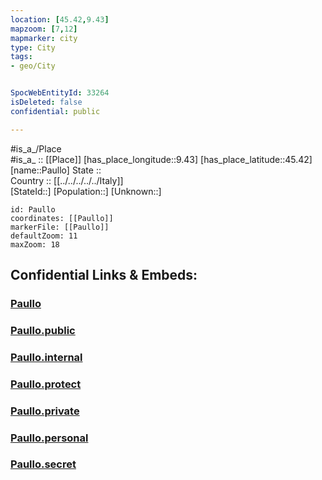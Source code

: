 ```yaml
---
location: [45.42,9.43] 
mapzoom: [7,12] 
mapmarker: city 
type: City
tags:
- geo/City


SpocWebEntityId: 33264
isDeleted: false
confidential: public

---
```

#is_a_/Place  
#is_a_ :: [[Place]] 
[has_place_longitude::9.43] 
[has_place_latitude::45.42] 
[name::Paullo] 
State ::  
Country :: [[../../../../../Italy]]  
[StateId::] 
[Population::] 
[Unknown::] 


```leaflet
id: Paullo
coordinates: [[Paullo]] 
markerFile: [[Paullo]] 
defaultZoom: 11 
maxZoom: 18
```


## Confidential Links & Embeds: 

### [Paullo](/_Standards/Earth/Continent/Europe/Europe~South/Italy/regions~Italy/Lombardy/Lodi.Province/City/Paullo.md) 

### [Paullo.public](/_public/Earth/Continent/Europe/Europe~South/Italy/regions~Italy/Lombardy/Lodi.Province/City/Paullo.public.md) 

### [Paullo.internal](/_internal/Earth/Continent/Europe/Europe~South/Italy/regions~Italy/Lombardy/Lodi.Province/City/Paullo.internal.md) 

### [Paullo.protect](/_protect/Earth/Continent/Europe/Europe~South/Italy/regions~Italy/Lombardy/Lodi.Province/City/Paullo.protect.md) 

### [Paullo.private](/_private/Earth/Continent/Europe/Europe~South/Italy/regions~Italy/Lombardy/Lodi.Province/City/Paullo.private.md) 

### [Paullo.personal](/_personal/Earth/Continent/Europe/Europe~South/Italy/regions~Italy/Lombardy/Lodi.Province/City/Paullo.personal.md) 

### [Paullo.secret](/_secret/Earth/Continent/Europe/Europe~South/Italy/regions~Italy/Lombardy/Lodi.Province/City/Paullo.secret.md)

